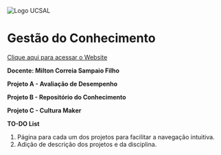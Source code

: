 ![Logo UCSAL](https://image.ibb.co/hhX6vz/QQWQWQWQ.png)
# Gestão do Conhecimento

[Clique aqui para acessar o Website](https://qoppabot.github.io/gestaoconhecimento/)

**Docente: Milton Correia Sampaio Filho**



  **Projeto A - Avaliação de Desempenho** 
    
    
  **Projeto B - Repositório do Conhecimento**
    
    
  **Projeto C - Cultura Maker**    


**TO-DO List**
1. Página para cada um dos projetos para facilitar a navegação intuitiva.
2. Adição de descrição dos projetos e da disciplina.